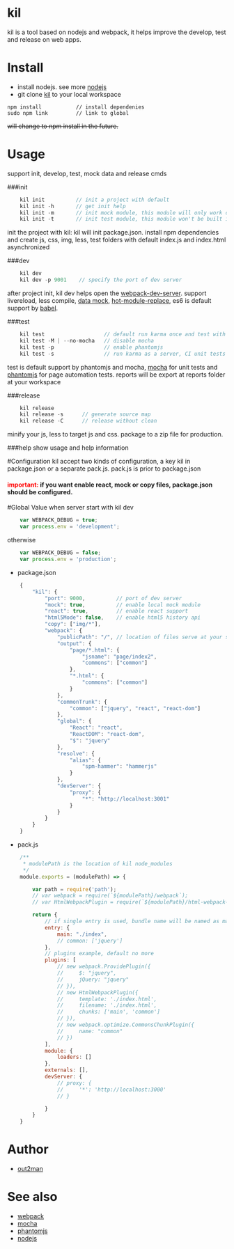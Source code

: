 # kil
kil is a tool based on nodejs and webpack, it helps improve the develop, test and release on web apps.

# Install
*  install nodejs. see more [nodejs](https://nodejs.org)
*  git clone [kil](https://github.com/lovelypig5/kil.git) to your local workspace

```node
npm install           // install dependenies
sudo npm link         // link to global
```
~~will change to npm install in the future.~~

# Usage
  support init, develop, test, mock data and release cmds

###init
```javascript
    kil init          // init a project with default
    kil init -h       // get init help
    kil init -m       // init mock module, this module will only work on development
    kil init -t       // init test module, this module won't be built into bundle on release
```
init the project with kil:
kil will init package.json. install npm dependencies and create js, css, img, less, test folders with default index.js and index.html asynchronized

###dev
```javascript
    kil dev
    kil dev -p 9001    // specify the port of dev server
```
after project init, kil dev helps open the [webpack-dev-server](https://webpack.github.io/docs/webpack-dev-server.html).
support livereload, less compile, [data mock](https://github.com/nuysoft/Mock), [hot-module-replace](https://webpack.github.io/docs/hot-module-replacement.html), es6 is default support by [babel](https://babeljs.io/).

###test
```javascript
    kil test                   // default run karma once and test with mocha framework
    kil test -M | --no-mocha   // disable mocha
    kil test -p                // enable phantomjs
    kil test -s                // run karma as a server, CI unit tests
```
test is default support by phantomjs and mocha, [mocha](https://mochajs.org/) for unit tests and [phantomjs](http://phantomjs.org/) for page automation tests.
reports will be export at reports folder at your workspace

###release
```javascript
    kil release
    kil release -s      // generate source map
    kil release -C      // release without clean
```
minify your js, less to target js and css. package to a zip file for production.

###help
show usage and help information

#Configuration
kil accept two kinds of configuration, a key kil in package.json or a separate pack.js. pack.js is prior to package.json
<h4><font color="red" size="">important:</font> if you want enable react, mock or copy files, package.json should be configured.</h4>

#Global Value
when server start with kil dev
```javascript
    var WEBPACK_DEBUG = true;
    var process.env = 'development';
```
otherwise
```javascript
    var WEBPACK_DEBUG = false;
    var process.env = 'production';
```

* package.json

```javascript
    {
        "kil": {
            "port": 9000,          // port of dev server
            "mock": true,          // enable local mock module
            "react": true,         // enable react support
            "html5Mode": false,    // enable html5 history api
            "copy": ["img/*"],
            "webpack": {
                "publicPath": "/", // location of files serve at your server: localhost:8080/
                "output": {
                    "page/*.html": {
                        "jsname": "page/index2",
                        "commons": ["common"]
                    },
                    "*.html": {
                        "commons": ["common"]
                    }
                },
                "commonTrunk": {
                    "common": ["jquery", "react", "react-dom"]
                },
                "global": {
                    "React": "react",
                    "ReactDOM": "react-dom",
                    "$": "jquery"
                },
                "resolve": {
                    "alias": {
                        "spm-hammer": "hammerjs"
                    }
                },
                "devServer": {
                    "proxy": {
                        "*": "http://localhost:3001"
                    }
                }
            }
        }
    }
```

* pack.js

```javascript
    /**
     * modulePath is the location of kil node_modules
     */
    module.exports = (modulePath) => {

        var path = require('path');
        // var webpack = require(`${modulePath}/webpack`);
        // var HtmlWebpackPlugin = require(`${modulePath}/html-webpack-plugin`);

        return {
            // if single entry is used, bundle name will be named as main.js
            entry: {
                main: "./index",
                // common: ['jquery']
            },
            // plugins example, default no more
            plugins: [
                // new webpack.ProvidePlugin({
                //     $: "jquery",
                //     jQuery: "jquery"
                // }),
                // new HtmlWebpackPlugin({
                //     template: './index.html',
                //     filename: './index.html',
                //     chunks: ['main', 'common']
                // }),
                // new webpack.optimize.CommonsChunkPlugin({
                //     name: "common"
                // })
            ],
            module: {
                loaders: []
            },
            externals: [],
            devServer: {
                // proxy: {
                //     '*': 'http://localhost:3000'
                // }

            }
        }
    }

```

# Author
* [out2man](http:/www.out2man.com)

# See also
* [webpack](https://webpack.github.io/)
* [mocha](https://mochajs.org/)
* [phantomjs](http://phantomjs.org/)
* [nodejs](https://nodejs.org)